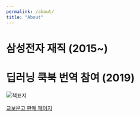```yaml
---
permalink: /about/
title: "About"
---
```


# 삼성전자 재직 (2015~)

# 딥러닝 쿡북 번역 참여 (2019)

![책표지](http://image.kyobobook.co.kr/images/book/xlarge/218/x9791187139218.jpg)

[교보문고 판매 페이지](http://www.kyobobook.co.kr/product/detailViewKor.laf?ejkGb=KOR&mallGb=KOR&barcode=9791187139218)
